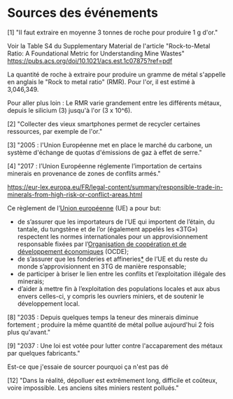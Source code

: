 # Sources des événements

[1] "Il faut extraire en moyenne 3 tonnes de roche pour produire 1 g d'or."

Voir la Table S4 du Supplementary Material de l'article "Rock-to-Metal Ratio: A Foundational Metric for Understanding Mine Wastes"
https://pubs.acs.org/doi/10.1021/acs.est.1c07875?ref=pdf

La quantité de roche à extraire pour produire un gramme de métal s'appelle en anglais le "Rock to metal ratio" (RMR). Pour l'or, il est estimé à 3,046,349.

Pour aller plus loin : Le RMR varie grandement entre les différents métaux, depuis le silicium (3) jusqu'à l'or (3 x 10^6). 

[2] "Collecter des vieux smartphones permet de recycler certaines ressources, par exemple de l'or."

[3] "2005 : l'Union Européenne met en place le marché du carbone, un système d'échange de quotas d'émissions de gaz à effet de serre."

[4] "2017 : l’Union Européenne réglemente l’importation de certains minerais en provenance de zones de conflits armés."

https://eur-lex.europa.eu/FR/legal-content/summary/responsible-trade-in-minerals-from-high-risk-or-conflict-areas.html

Ce règlement de l’[Union européenne](http://eur-lex.europa.eu/summary/glossary/eu_union.html) (UE) a pour but:
* de s’assurer que les importateurs de l’UE qui importent de l’étain, du tantale, du tungstène et de l’or (également appelés les «3TG») respectent les normes internationales pour un approvisionnement responsable fixées par l’[Organisation de coopération et de développement économiques](http://www.oecd.org/fr/) (OCDE);
* de s’assurer que les fonderies et affineries[*](https://eur-lex.europa.eu/FR/legal-content/summary/responsible-trade-in-minerals-from-high-risk-or-conflict-areas.html#keyterm_E0001) de l’UE et du reste du monde s’approvisionnent en 3TG de manière responsable;
* de participer à briser le lien entre les conflits et l’exploitation illégale des minerais;
* d’aider à mettre fin à l’exploitation des populations locales et aux abus envers celles-ci, y compris les ouvriers miniers, et de soutenir le développement local.

[8] "2035 : Depuis quelques temps la teneur des minerais diminue fortement ; produire la même quantité de métal pollue aujourd'hui 2 fois plus qu'avant."

[9] "2037 : Une loi est votée pour lutter contre l'accaparement des métaux par quelques fabricants."

Est-ce que j'essaie de sourcer pourquoi ça n'est pas dé

[12] "Dans la réalité, dépolluer est extrêmement long, difficile et coûteux, voire impossible. Les anciens sites miniers restent pollués."
